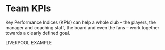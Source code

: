Team KPIs
=========

Key Performance Indices (KPIs) can help a whole club – 
the players, the manager and coaching staff, the board and even the fans –
work together towards a clearly defined goal. 

LIVERPOOL EXAMPLE